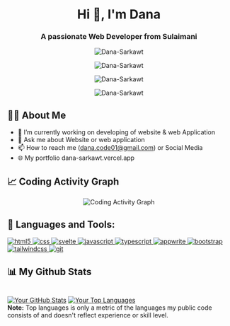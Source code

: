 <h1 align="center">Hi 👋, I'm Dana</h1>
<h3 align="center">A passionate Web Developer from Sulaimani</h3>

<p align="center">
  <img src="https://komarev.com/ghpvc/?username=Dana-Sarkawt&label=Profile%20views&color=0e75b6&style=flat" alt="Dana-Sarkawt" />
</p>

<p align="center">
  <img src="https://github-readme-stats.vercel.app/api?username=Dana-Sarkawt&show_icons=true&locale=en&layout=compact" alt="Dana-Sarkawt" />
</p>

<p align="center">
  <img src="https://github-readme-streak-stats.herokuapp.com/?user=Dana-Sarkawt&" alt="Dana-Sarkawt" />
</p>

<p align="center">
  <img src="https://github-readme-stats.vercel.app/api/top-langs?username=Dana-Sarkawt&show_icons=true&locale=en&layout=compact" alt="Dana-Sarkawt" />
</p>

## 🙋‍♂️ About Me

- 🔭 I’m currently working on developing of website & web Application
- 💬 Ask me about Website or web application 
- 📫 How to reach me (dana.code01@gmail.com) or Social Media
- 🌐 My portfolio dana-sarkawt.vercel.app

## 📈 Coding Activity Graph

<p align="center">
  <img src="https://activity-graph.herokuapp.com/graph?username=Dana-Sarkawt&theme=xcode" alt="Coding Activity Graph" />
</p>


## 🚀 Languages and Tools:
<p align="left"> 
  <!-- Python Icon -->
  <a href="#" target="_blank"> 
    <img src="https://img.shields.io/badge/HTML5-%233776AB.svg?&style=for-the-badge&logo=html5&logoColor=white" alt="html5" />
  </a>
  
  <a href="#" target="_blank"> 
    <img src="https://img.shields.io/badge/CSS-%233776AB.svg?&style=for-the-badge&logo=css&logoColor=white" alt="css" />
  </a>
  
  <a href="#" target="_blank"> 
    <img src="https://img.shields.io/badge/Svelte-%233776AB.svg?&style=for-the-badge&logo=svelte&logoColor=white" alt="svelte" />
  </a>
  
  <a href="#" target="_blank"> 
    <img src="https://img.shields.io/badge/JavaScript-%233776AB.svg?&style=for-the-badge&logo=javascript&logoColor=white" alt="javascript" />
  </a>
  
  <a href="#" target="_blank"> 
    <img src="https://img.shields.io/badge/TypeScript-%233776AB.svg?&style=for-the-badge&logo=typescript&logoColor=white" alt="typescript" />
  </a>
  
  <a href="#" target="_blank"> 
    <img src="https://img.shields.io/badge/Appwrite-%233776AB.svg?&style=for-the-badge&logo=appwrite&logoColor=white" alt="appwrite" />
  </a>
  
  <a href="#" target="_blank"> 
    <img src="https://img.shields.io/badge/Bootstrap-%233776AB.svg?&style=for-the-badge&logo=bootstrap&logoColor=white" alt="bootstrap" />
  </a>
  
  <a href="#" target="_blank"> 
    <img src="https://img.shields.io/badge/Tailwind CSS-%233776AB.svg?&style=for-the-badge&logo=tailwindcss&logoColor=white" alt="tailwindcss" />
  </a>
  
  <a href="#" target="_blank"> 
    <img src="https://img.shields.io/badge/Git-%233776AB.svg?&style=for-the-badge&logo=git&logoColor=white" alt="git" />
  </a>
    
</p>

## 📊 My Github Stats

  <br/>
    <a href="https://github.com/Dana-Sarkawt/github-readme-stats"><img alt="Your GitHub Stats" src="https://github-readme-stats.vercel.app/api?username=Dana-Sarkawt&show_icons=true&count_private=true&theme=react&hide_border=true&bg_color=0D1117" /></a>
  <a href="https://github.com/Dana-Sarkawt/github-readme-stats"><img alt="Your Top Languages" src="https://github-readme-stats.vercel.app/api/top-langs/?username=Dana-Sarkawt&langs_count=8&count_private=true&layout=compact&theme=react&hide_border=true&bg_color=0D1117" /></a>
  <br/>
  <b>Note:</b> Top languages is only a metric of the languages my public code consists of and doesn't reflect experience or skill level.
